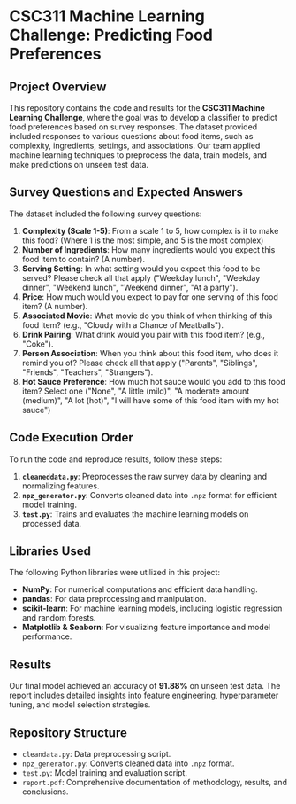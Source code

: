 # CSC311 Machine Learning Challenge: Predicting Food Preferences

## Project Overview
This repository contains the code and results for the **CSC311 Machine Learning Challenge**, where the goal was to develop a classifier to predict food preferences based on survey responses. The dataset provided included responses to various questions about food items, such as complexity, ingredients, settings, and associations. Our team applied machine learning techniques to preprocess the data, train models, and make predictions on unseen test data.

## Survey Questions and Expected Answers
The dataset included the following survey questions:
1. **Complexity (Scale 1-5)**: From a scale 1 to 5, how complex is it to make this food? (Where 1 is the most simple, and 5 is the most
complex)
2. **Number of Ingredients**: How many ingredients would you expect this food item to contain? (A number).
3. **Serving Setting**: In what setting would you expect this food to be served? Please check all that apply ("Weekday lunch", "Weekday dinner", "Weekend lunch", "Weekend dinner", "At a party").
5. **Price**: How much would you expect to pay for one serving of this food item? (A number).
6. **Associated Movie**: What movie do you think of when thinking of this food item? (e.g., "Cloudy with a Chance of Meatballs").
7. **Drink Pairing**: What drink would you pair with this food item? (e.g., "Coke").
8. **Person Association**: When you think about this food item, who does it remind you of? Please check all that apply ("Parents", "Siblings", "Friends", "Teachers", "Strangers").
9. **Hot Sauce Preference**: How much hot sauce would you add to this food item? Select one ("None", "A little (mild)", "A moderate amount (medium)", "A lot (hot)", "I will have some of this food item with my hot sauce")

## Code Execution Order
To run the code and reproduce results, follow these steps:
1. **`cleaneddata.py`**: Preprocesses the raw survey data by cleaning and normalizing features.
2. **`npz_generator.py`**: Converts cleaned data into `.npz` format for efficient model training.
3. **`test.py`**: Trains and evaluates the machine learning models on processed data.

## Libraries Used
The following Python libraries were utilized in this project:
- **NumPy**: For numerical computations and efficient data handling.
- **pandas**: For data preprocessing and manipulation.
- **scikit-learn**: For machine learning models, including logistic regression and random forests.
- **Matplotlib & Seaborn**: For visualizing feature importance and model performance.

## Results
Our final model achieved an accuracy of **91.88%** on unseen test data. The report includes detailed insights into feature engineering, hyperparameter tuning, and model selection strategies.

## Repository Structure
- `cleandata.py`: Data preprocessing script.
- `npz_generator.py`: Converts cleaned data into `.npz` format.
- `test.py`: Model training and evaluation script.
- `report.pdf`: Comprehensive documentation of methodology, results, and conclusions.
